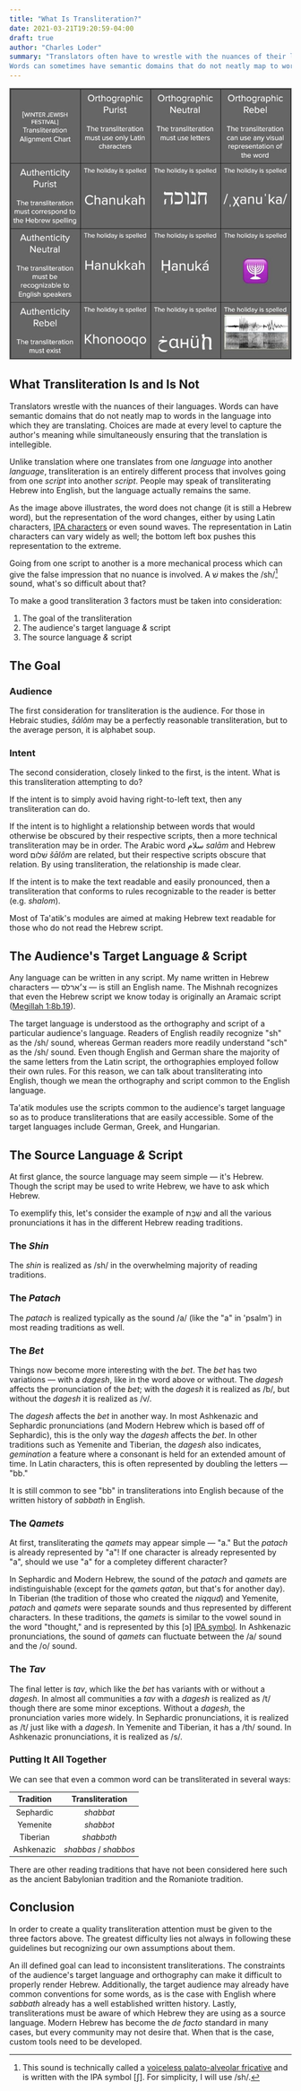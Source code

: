 ```yaml
---
title: "What Is Transliteration?"
date: 2021-03-21T19:20:59-04:00
draft: true
author: "Charles Loder"
summary: "Translators often have to wrestle with the nuances of their languages.
Words can sometimes have semantic domains that do not neatly map to words in the language into which they're translating. Unlike translation where one translates from one _language_ into another _language_, transliteration involves going from one _script_ into another _script_; the language remains the same."
---
```


![Hannukah Transliteration Chart](hannukah-transliteration-chart-50-percent.jpg)

## What Transliteration Is and Is Not

Translators wrestle with the nuances of their languages.
Words can have semantic domains that do not neatly map to words in the language into which they are translating.
Choices are made at every level to capture the author's meaning while simultaneously ensuring that the translation is intellegible.

Unlike translation where one translates from one _language_ into another _language_, transliteration is an entirely different process that involves going from one _script_ into another _script_. People may speak of transliterating Hebrew into English, but the language actually remains the same.

As the image above illustrates, the word does not change (it is still a Hebrew word), but the representation of the word changes, either by using Latin characters, [IPA characters](https://en.wikipedia.org/wiki/International_Phonetic_Alphabet) or even sound waves.
The representation in Latin characters can vary widely as well; the bottom left box pushes this representation to the extreme.

Going from one script to another is a more mechanical process which can give the false impression that no nuance is involved.
A שׁ makes the /sh/[^1] sound, what's so difficult about that?

[^1]: This sound is technically called a [voiceless palato-alveolar fricative](https://en.wikipedia.org/wiki/Voiceless_postalveolar_fricative#Voiceless_palato-alveolar_fricative) and is written with the IPA symbol [ʃ]. For simplicity, I will use /sh/.

To make a good transliteration 3 factors must be taken into consideration:

1. The goal of the transliteration
2. The audience's target language _&_ script
3. The source language _&_ script

## The Goal

### Audience

The first consideration for transliteration is the audience.
For those in Hebraic studies, _šālôm_ may be a perfectly reasonable transliteration, but to the average person, it is alphabet soup.

### Intent

The second consideration, closely linked to the first, is the intent.
What is this transliteration attempting to do?

If the intent is to simply avoid having right-to-left text, then any transliteration can do.

If the intent is to highlight a relationship between words that would otherwise be obscured by their respective scripts, then a more technical transliteration may be in order. The Arabic word سلام _salām_ and Hebrew word שׁלום _šālôm_ are related, but their respective scripts obscure that relation. By using transliteration, the relationship is made clear.

If the intent is to make the text readable and easily pronounced, then a transliteration that conforms to rules recognizable to the reader is better (e.g. _shalom_).

Most of Ta'atik's modules are aimed at making Hebrew text readable for those who do not read the Hebrew script.

## The Audience's Target Language _&_ Script

Any language can be written in any script.
My name written in Hebrew characters — צ׳ארלס — is still an English name.
The Mishnah recognizes that even the Hebrew script we know today is originally an Aramaic script ([Megillah 1:8b.19](https://www.sefaria.org/Megillah.8b.19?lang=bi)).

The target language is understood as the orthography and script of a particular audience's language.
Readers of English readily recognize "sh" as the /sh/ sound, whereas German readers more readily understand "sch" as the /sh/ sound.
Even though English and German share the majority of the same letters from the Latin script, the orthographies employed follow their own rules. For this reason, we can talk about transliterating into English, though we mean the orthography and script common to the English language.

Ta'atik modules use the scripts common to the audience's target language so as to produce transliterations that are easily accessible. Some of the target languages include German, Greek, and Hungarian.

## The Source Language _&_ Script

At first glance, the source language may seem simple — it's Hebrew.
Though the script may be used to write Hebrew, we have to ask which Hebrew.

To exemplify this, let's consider the example of שַׁבָּת and all the various pronunciations it has in the different Hebrew reading traditions.

### The _Shin_

The _shin_ is realized as /sh/ in the overwhelming majority of reading traditions.

### The _Patach_

The _patach_ is realized typically as the sound /a/ (like the "a" in 'psalm') in most reading traditions as well.

### The _Bet_

Things now become more interesting with the _bet_.
The _bet_ has two variations — with a _dagesh_, like in the word above or without.
The _dagesh_ affects the pronunciation of the _bet_; with the _dagesh_ it is realized as /b/, but without the _dagesh_ it is realized as /v/.

The _dagesh_ affects the _bet_ in another way. In most Ashkenazic and Sephardic pronunciations (and Modern Hebrew which is based off of Sephardic), this is the only way the _dagesh_ affects the _bet_.
In other traditions such as Yemenite and Tiberian, the _dagesh_ also indicates, _gemination_ a feature where a consonant is held for an extended amount of time.
In Latin characters, this is often represented by doubling the letters — "bb."

It is still common to see "bb" in transliterations into English because of the written history of _sabbath_ in English.

### The _Qamets_

At first, transliterating the _qamets_ may appear simple — "a."
But the _patach_ is already represented by "a"!
If one character is already represented by "a", should we use "a" for a completey different character?

In Sephardic and Modern Hebrew, the sound of the _patach_ and _qamets_ are indistinguishable (except for the _qamets qatan_, but that's for another day).
In Tiberian (the tradition of those who created the _niqqud_) and Yemenite, _patach_ and _qamets_ were separate sounds and thus represented by different characters. In these traditions, the _qamets_ is similar to the vowel sound in the word "thought," and is represented by this [ɔ] [IPA symbol](https://en.wikipedia.org/wiki/Open-mid_back_rounded_vowel).
In Ashkenazic pronunciations, the sound of _qamets_ can fluctuate between the /a/ sound and the /o/ sound.

### The _Tav_

The final letter is _tav_, which like the _bet_ has variants with or without a _dagesh_.
In almost all communities a _tav_ with a _dagesh_ is realized as /t/ though there are some minor exceptions.
Without a _dagesh_, the pronunciation varies more widely.
In Sephardic pronunciations, it is realized as /t/ just like with a _dagesh_.
In Yemenite and Tiberian, it has a /th/ sound.
In Ashkenazic pronunciations, it is realized as /s/.

### Putting It All Together

We can see that even a common word can be transliterated in several ways:

| Tradition  |    Transliteration    |
| :--------: | :-------------------: |
| Sephardic  |       _shabbat_       |
|  Yemenite  |       _shabbɔt_       |
|  Tiberian  |      _shabbɔth_       |
| Ashkenazic | _shabbas_ / _shabbos_ |

There are other reading traditions that have not been considered here such as the ancient Babylonian tradition and the Romaniote tradition.

## Conclusion

In order to create a quality transliteration attention must be given to the three factors above.
The greatest difficulty lies not always in following these guidelines but recognizing our own assumptions about them.

An ill defined goal can lead to inconsistent transliterations.
The constraints of the audience's target language and orthography can make it difficult to properly render Hebrew.
Additionally, the target audience may already have common conventions for some words, as is the case with English where _sabbath_ already has a well established written history.
Lastly, transliterations must be aware of which Hebrew they are using as a source language.
Modern Hebrew has become the _de facto_ standard in many cases, but every community may not desire that.
When that is the case, custom tools need to be developed.
